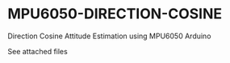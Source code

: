 # MPU6050-DIRECTION-COSINE
Direction Cosine Attitude Estimation using MPU6050 Arduino

See attached files
